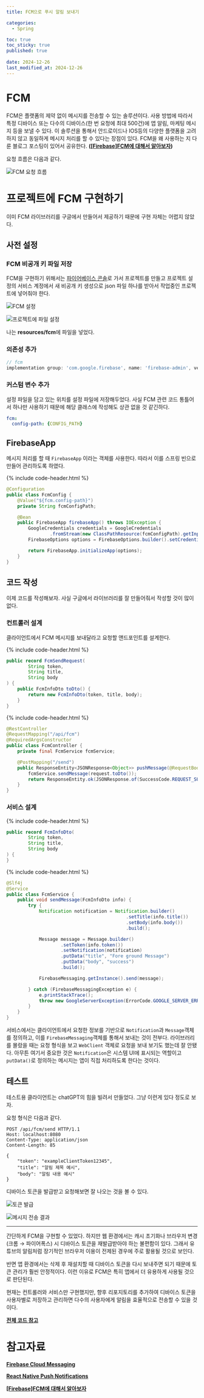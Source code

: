 ```yaml
---
title: FCM으로 푸시 알림 보내기

categories:
  - Spring

toc: true
toc_sticky: true
published: true
 
date: 2024-12-26
last_modified_at: 2024-12-26
---
```


# FCM

FCM은 플랫폼의 제약 없이 메시지를 전송할 수 있는 솔루션이다. 사용 방법에 따라서 특정 디바이스 또는 다수의 디바이스(한 번 요청에 최대 500건)에 앱 알림, 마케팅 메시지 등을 보낼 수 있다. 이 솔루션을 통해서 안드로이드나 IOS등의 다양한 플랫폼을 고려하지 않고 동일하게 메시지 처리를 할 수 있다는 장점이 있다. FCM을 왜 사용하는 지 다룬 블로그 포스팅이 있어서 공유한다. **([\[Firebase\]FCM에 대해서 알아보자](https://donghun.dev/Firebase-Cloud-Messaging))**

요청 흐름은 다음과 같다.

![FCM 요청 흐름](/assets/images/fcm_03.png)

# 프로젝트에 FCM 구현하기

이미 FCM 라이브러리를 구글에서 만들어서 제공하기 때문에 구현 자체는 어렵지 않았다.

## 사전 설정

### FCM 비공개 키 파일 저장

FCM을 구현하기 위해서는 [파이어베이스 콘솔](https://console.firebase.google.com/)로 가서 프로젝트를 만들고 프로젝트 설정의 서비스 계정에서 새 비공개 키 생성으로 json 파일 하나를 받아서 작업중인 프로젝트에 넣어줘야 한다.

![FCM 설정](/assets/images/fcm_01.png)


![프로젝트에 파일 설정](/assets/images/fcm_02.png)

나는 **resources/fcm**에 파일을 넣었다.

### 의존성 추가

```groovy
// fcm
implementation group: 'com.google.firebase', name: 'firebase-admin', version: '9.4.2'
```

### 커스텀 변수 추가

설정 파일을 담고 있는 위치를 설정 파일에 저장해두었다. 사실 FCM 관련 코드 통틀어서 하나만 사용하기 때문에 해당 클래스에 작성해도 상관 없을 것 같긴하다.

```yaml
fcm:
  config-path: {CONFIG_PATH}
```

## FirebaseApp

메시지 처리를 할 때 `FirebaseApp` 이라는 객체를 사용한다. 따라서 이를 스프링 빈으로 만들어 관리하도록 하였다.

{% include code-header.html %}
```java
@Configuration
public class FcmConfig {
    @Value("${fcm.config-path}")
    private String fcmConfigPath;

    @Bean
    public FirebaseApp firebaseApp() throws IOException {
        GoogleCredentials credentials = GoogleCredentials
                .fromStream(new ClassPathResource(fcmConfigPath).getInputStream());
        FirebaseOptions options = FirebaseOptions.builder().setCredentials(credentials).build();

        return FirebaseApp.initializeApp(options);
    }
}
```

## 코드 작성

이제 코드를 작성해보자. 사실 구글에서 라이브러리를 잘 만들어줘서 작성할 것이 많이 없다. 

### 컨트롤러 설계

클라이언트에서 FCM 메시지를 보내달라고 요청할 앤드포인트를 설계한다.

{% include code-header.html %}
```java
public record FcmSendRequest(
        String token,
        String title,
        String body
) {
    public FcmInfoDto toDto() {
        return new FcmInfoDto(token, title, body);
    }
}
```

{% include code-header.html %}
```java
@RestController
@RequestMapping("/api/fcm")
@RequiredArgsConstructor
public class FcmController {
    private final FcmService fcmService;

    @PostMapping("/send")
    public ResponseEntity<JSONResponse<Object>> pushMessage(@RequestBody FcmSendRequest request) {
        fcmService.sendMessage(request.toDto());
        return ResponseEntity.ok(JSONResponse.of(SuccessCode.REQUEST_SUCCESS, null));
    }
}
```

### 서비스 설계

{% include code-header.html %}
```java
public record FcmInfoDto(
        String token,
        String title,
        String body
) {
}
```

{% include code-header.html %}
```java
@Slf4j
@Service
public class FcmService {
    public void sendMessage(FcmInfoDto info) {
        try {
            Notification notification = Notification.builder()
                                            .setTitle(info.title())
                                            .setBody(info.body())
                                            .build();

            Message message = Message.builder()
                    .setToken(info.token())
                    .setNotification(notification)
                    .putData("title", "Fore ground Message")
                    .putData("body", "success")
                    .build();

            FirebaseMessaging.getInstance().send(message);

        } catch (FirebaseMessagingException e) {
            e.printStackTrace();
            throw new GoogleServerException(ErrorCode.GOOGLE_SERVER_ERROR);
        }
    }
}
```

서비스에서는 클라이언트에서 요청한 정보를 기반으로 `Notification`과 `Message`객체를 정의하고, 이를 `FirebaseMessaging`객체를 통해서 보내는 것이 전부다. 라이브러리를 몰랐을 때는 요청 형식을 보고 `WebClient` 객체로 요청을 보내 보기도 했는데 잘 안됐다. 아무튼 여기서 중요한 것은 `Notification`은 시스템 UI에 표시되는 역할이고 `putData()`로 정의하는 메시지는 앱이 직접 처리하도록 한다는 것이다.

## 테스트

테스트용 클라이언트는 chatGPT의 힘을 빌려서 만들었다. 그냥 이런게 있다 정도로 보자.

<script src="https://gist.github.com/sehako/fd7644528caad74af76a7780adb18815.js"></script>

요청 형식은 다음과 같다.

```
POST /api/fcm/send HTTP/1.1
Host: localhost:8080
Content-Type: application/json
Content-Length: 85

{
    "token": "exampleClientToken12345",
    "title": "알림 제목 예시",
    "body": "알림 내용 예시"
}
```

디바이스 토큰을 발급받고 요청해보면 잘 나오는 것을 볼 수 있다.

![토큰 발급](/assets/images/fcm_04.png)

![메시지 전송 결과](/assets/images/fcm_05.png)

---

간단하게 FCM을 구현할 수 있었다. 하지만 웹 환경에서는 캐시 초기화나 브라우저 변경(크롬 → 파이어폭스) 시 디바이스 토큰을 재발급받아야 하는 불편함이 있다. 그래서 유튜브의 알림처럼 장기적인 브라우저 이용이 전제된 경우에 주로 활용될 것으로 보인다. 

반면 앱 환경에서는 삭제 후 재설치할 때 디바이스 토큰을 다시 보내주면 되기 때문에 토큰 관리가 훨씬 안정적이다. 이런 이유로 FCM은 특히 앱에서 더 유용하게 사용될 것으로 판단된다.

현재는 컨트롤러와 서비스만 구현했지만, 향후 리포지토리를 추가하여 디바이스 토큰을 사용자별로 저장하고 관리하면 다수의 사용자에게 알림을 효율적으로 전송할 수 있을 것이다.

**[전체 코드 참고](https://github.com/sehako/playground/tree/feature/10)**  

# 참고자료

[**Firebase Cloud Messaging**](https://firebase.google.com/docs/cloud-messaging?hl=ko)

[**React Native Push Notifications**](https://dev.to/jakubkoci/react-native-push-notifications-313i)

[**\[Firebase\]FCM에 대해서 알아보자**](https://donghun.dev/Firebase-Cloud-Messaging)